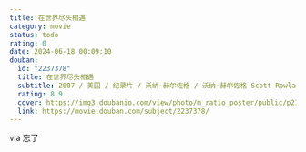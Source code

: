 ```yaml
---
title: 在世界尽头相遇
category: movie
status: todo
rating: 0
date: 2024-06-18 00:09:10
douban:
  id: "2237378"
  title: 在世界尽头相遇
  subtitle: 2007 / 美国 / 纪录片 / 沃纳·赫尔佐格 / 沃纳·赫尔佐格 Scott Rowland
  rating: 8.9
  cover: https://img3.doubanio.com/view/photo/m_ratio_poster/public/p2184325812.jpg
  link: https://movie.douban.com/subject/2237378/
---
```


via 忘了